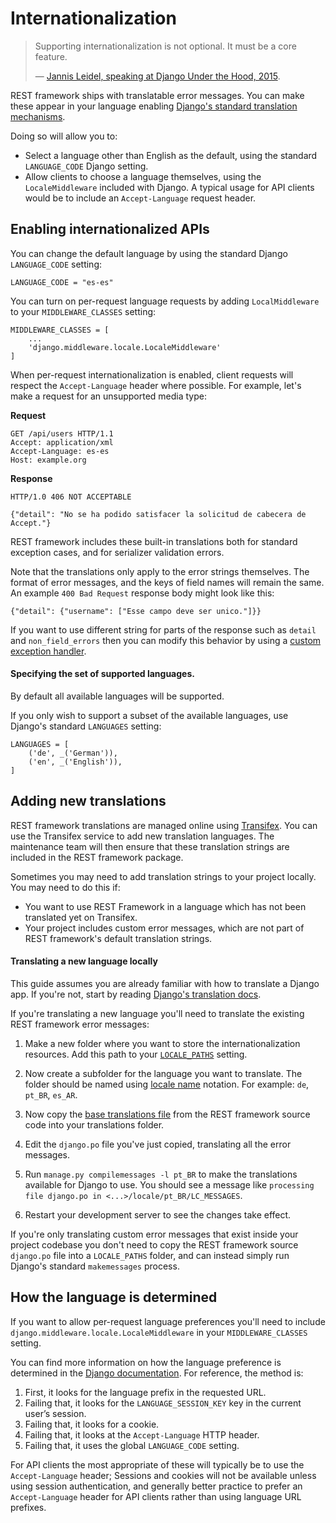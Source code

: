 # Internationalization

> Supporting internationalization is not optional. It must be a core feature.
>
> &mdash; [Jannis Leidel, speaking at Django Under the Hood, 2015][cite].

REST framework ships with translatable error messages. You can make these
appear in your language enabling [Django's standard translation
mechanisms][django-translation].

Doing so will allow you to:

* Select a language other than English as the default, using the standard
  `LANGUAGE_CODE` Django setting.
* Allow clients to choose a language themselves, using the `LocaleMiddleware`
  included with Django. A typical usage for API clients would be to include an
  `Accept-Language` request header.

## Enabling internationalized APIs

You can change the default language by using the standard Django
`LANGUAGE_CODE` setting:

    LANGUAGE_CODE = "es-es"

You can turn on per-request language requests by adding `LocalMiddleware` to
your `MIDDLEWARE_CLASSES` setting:

    MIDDLEWARE_CLASSES = [
        ...
        'django.middleware.locale.LocaleMiddleware'
    ]

When per-request internationalization is enabled, client requests will respect
the `Accept-Language` header where possible. For example, let's make a request
for an unsupported media type:

**Request**

    GET /api/users HTTP/1.1
    Accept: application/xml
    Accept-Language: es-es
    Host: example.org

**Response**

    HTTP/1.0 406 NOT ACCEPTABLE

    {"detail": "No se ha podido satisfacer la solicitud de cabecera de Accept."}

REST framework includes these built-in translations both for standard exception
cases, and for serializer validation errors.

Note that the translations only apply to the error strings themselves. The
format of error messages, and the keys of field names will remain the same. An
example `400 Bad Request` response body might look like this:

    {"detail": {"username": ["Esse campo deve ser unico."]}}

If you want to use different string for parts of the response such as `detail`
and `non_field_errors` then you can modify this behavior by using a [custom
exception handler][custom-exception-handler].

#### Specifying the set of supported languages.

By default all available languages will be supported.

If you only wish to support a subset of the available languages, use Django's
standard `LANGUAGES` setting:

    LANGUAGES = [
        ('de', _('German')),
        ('en', _('English')),
    ]

## Adding new translations

REST framework translations are managed online using
[Transifex][transifex-project]. You can use the Transifex service to add new
translation languages. The maintenance team will then ensure that these
translation strings are included in the REST framework package.

Sometimes you may need to add translation strings to your project locally. You
may need to do this if:

* You want to use REST Framework in a language which has not been translated
  yet on Transifex.
* Your project includes custom error messages, which are not part of REST
  framework's default translation strings.

#### Translating a new language locally

This guide assumes you are already familiar with how to translate a Django app.
If you're not, start by reading [Django's translation
docs][django-translation].

If you're translating a new language you'll need to translate the existing REST
framework error messages:

1. Make a new folder where you want to store the internationalization
resources. Add this path to your [`LOCALE_PATHS`][django-locale-paths] setting.

2. Now create a subfolder for the language you want to translate. The folder
should be named using [locale name][django-locale-name] notation. For example:
`de`, `pt_BR`, `es_AR`.

3. Now copy the [base translations file][django-po-source] from the REST
framework source code into your translations folder.

4. Edit the `django.po` file you've just copied, translating all the error
messages.

5. Run `manage.py compilemessages -l pt_BR` to make the translations available
for Django to use. You should see a message like `processing file django.po in
        <...>/locale/pt_BR/LC_MESSAGES`.

6. Restart your development server to see the changes take effect.

If you're only translating custom error messages that exist inside your project
codebase you don't need to copy the REST framework source `django.po` file into
a `LOCALE_PATHS` folder, and can instead simply run Django's standard
`makemessages` process.

## How the language is determined

If you want to allow per-request language preferences you'll need to include
`django.middleware.locale.LocaleMiddleware` in your `MIDDLEWARE_CLASSES`
setting.

You can find more information on how the language preference is determined in
the [Django documentation][django-language-preference]. For reference, the
method is:

1. First, it looks for the language prefix in the requested URL.
2. Failing that, it looks for the `LANGUAGE_SESSION_KEY` key in the current
user’s session.
3. Failing that, it looks for a cookie.
4. Failing that, it looks at the `Accept-Language` HTTP header.
5. Failing that, it uses the global `LANGUAGE_CODE` setting.

For API clients the most appropriate of these will typically be to use the
`Accept-Language` header; Sessions and cookies will not be available unless
using session authentication, and generally better practice to prefer an
`Accept-Language` header for API clients rather than using language URL
prefixes.

[cite]: http://youtu.be/Wa0VfS2q94Y
[django-translation]: https://docs.djangoproject.com/en/1.7/topics/i18n/translation
[custom-exception-handler]: ../api-guide/exceptions.md#custom-exception-handling
[transifex-project]: https://www.transifex.com/projects/p/django-rest-framework/
[django-po-source]: https://raw.githubusercontent.com/tomchristie/django-rest-framework/master/rest_framework/locale/en_US/LC_MESSAGES/django.po
[django-language-preference]: https://docs.djangoproject.com/en/1.7/topics/i18n/translation/#how-django-discovers-language-preference
[django-locale-paths]: https://docs.djangoproject.com/en/1.7/ref/settings/#std:setting-LOCALE_PATHS
[django-locale-name]: https://docs.djangoproject.com/en/1.7/topics/i18n/#term-locale-name
[contributing]: ../../CONTRIBUTING.md
